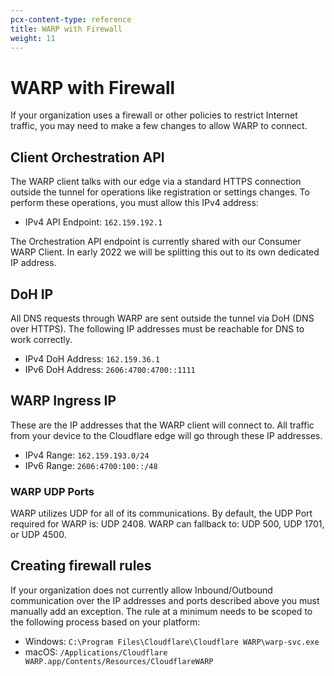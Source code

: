 ```yaml
---
pcx-content-type: reference
title: WARP with Firewall
weight: 11
---
```


# WARP with Firewall

If your organization uses a firewall or other policies to restrict Internet traffic, you may need to make a few changes to allow WARP to connect.

## Client Orchestration API

The WARP client talks with our edge via a standard HTTPS connection outside the tunnel for operations like registration or settings changes. To perform these operations, you must allow this IPv4 address:

*   IPv4 API Endpoint: `162.159.192.1`

<Aside> 
  The Orchestration API endpoint is currently shared with our Consumer WARP Client. In early 2022 we will be splitting this out to its own dedicated IP address.
</Aside>

## DoH IP

All DNS requests through WARP are sent outside the tunnel via DoH (DNS over HTTPS). The following IP addresses must be reachable for DNS to work correctly.

*   IPv4 DoH Address: `162.159.36.1`
*   IPv6 DoH Address: `2606:4700:4700::1111`

## WARP Ingress IP

These are the IP addresses that the WARP client will connect to. All traffic from your device to the Cloudflare edge will go through these IP addresses.

*   IPv4 Range: `162.159.193.0/24`
*   IPv6 Range: `2606:4700:100::/48`

### WARP UDP Ports

WARP utilizes UDP for all of its communications. By default, the UDP Port required for WARP is: UDP 2408. WARP can fallback to: UDP 500, UDP 1701, or UDP 4500.

## Creating firewall rules

If your organization does not currently allow Inbound/Outbound communication over the IP addresses and ports described above you must manually add an exception. The rule at a minimum needs to be scoped to the following process based on your platform:

*   Windows: `C:\Program Files\Cloudflare\Cloudflare WARP\warp-svc.exe`
*   macOS: `/Applications/Cloudflare WARP.app/Contents/Resources/CloudflareWARP`
